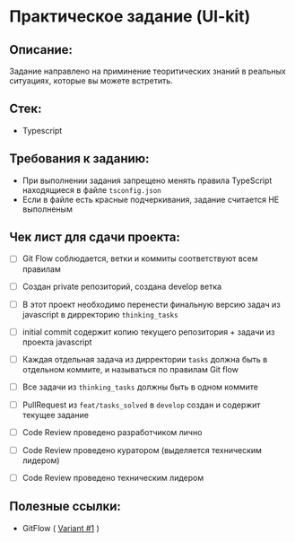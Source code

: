 # Практическое задание (UI-kit)

## Описание:

Задание направлено на приминение теоритических знаний в реальных ситуациях, которые вы можете встретить.

## Стек:

- Typescript

## Требования к заданию:

- При выполнении задания запрещено менять правила TypeScript находящиеся в файле `tsconfig.json`
- Если в файле есть красные подчеркивания, задание считается НЕ выполненым

## Чек лист для сдачи проекта:

- [ ] Git Flow соблюдается, ветки и коммиты соответствуют всем правилам
- [ ] Создан private репозиторий, создана develop ветка
- [ ] В этот проект необходимо перенести финальную версию задач из javascript в дирректорию `thinking_tasks`
- [ ] initial commit содержит копию текущего репозитория + задачи из проекта javascript
- [ ] Каждая отдельная задача из дирректории `tasks` должна быть в отдельном коммите, и называться по правилам Git flow

- [ ] Все задачи из `thinking_tasks` должны быть в одном коммите

- [ ] PullRequest из `feat/tasks_solved` в `develop` создан и содержит текущее задание
- [ ] Code Review проведено разработчиком лично
- [ ] Code Review проведено куратором (выделяется техническим лидером)
- [ ] Code Review проведено техническим лидером

## Полезные ссылки:

- GitFlow ( <a href='https://www.atlassian.com/ru/git/tutorials/comparing-workflows/gitflow-workflow'>Variant #1</a> )
